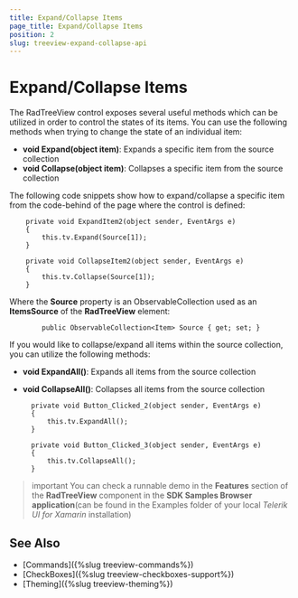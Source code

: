 ```yaml
---
title: Expand/Collapse Items
page_title: Expand/Collapse Items
position: 2
slug: treeview-expand-collapse-api
---
```


# Expand/Collapse Items

The RadTreeView control exposes several useful methods which can be utilized in order to control the states of its items. You can use the following methods when trying to change the state of an individual item:

* **void Expand(object item)**: Expands a specific item from the source collection
* **void Collapse(object item)**: Collapses a specific item from the source collection

The following code snippets show how to expand/collapse a specific item from the code-behind of the page where the control is defined:

        private void ExpandItem2(object sender, EventArgs e)
        {
            this.tv.Expand(Source[1]);
        }

		private void CollapseItem2(object sender, EventArgs e)
        {
            this.tv.Collapse(Source[1]);
        }

Where the **Source** property is an ObservableCollection used as an **ItemsSource** of the **RadTreeView** element:

	        public ObservableCollection<Item> Source { get; set; }

If you would like to collapse/expand all items within the source collection, you can utilize the following methods:

* **void ExpandAll()**:  Expands all items from the source collection
* **void CollapseAll()**: Collapses all items from the source collection

        private void Button_Clicked_2(object sender, EventArgs e)
        {
            this.tv.ExpandAll();
        }

        private void Button_Clicked_3(object sender, EventArgs e)
        {
            this.tv.CollapseAll();
        }


>important You can check a runnable demo in the **Features** section of the **RadTreeView** component in the **SDK Samples Browser application**(can be found in the Examples folder of your local *Telerik UI for Xamarin* installation)


## See Also

* [Commands]({%slug treeview-commands%})
* [CheckBoxes]({%slug treeview-checkboxes-support%})
* [Theming]({%slug treeview-theming%})